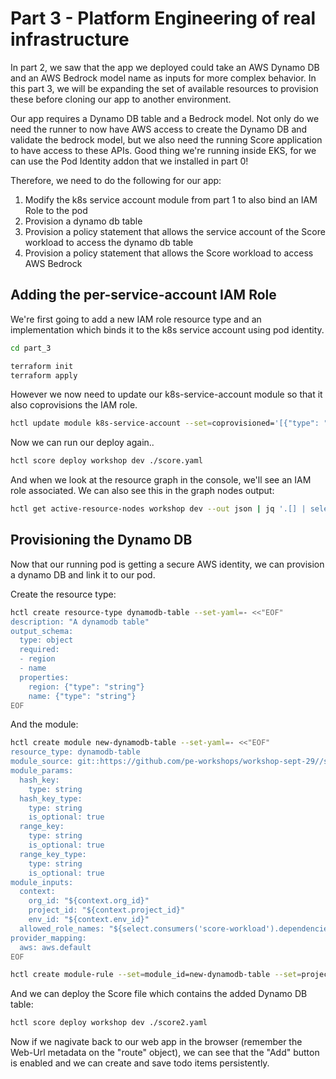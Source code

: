# Part 3 - Platform Engineering of real infrastructure

In part 2, we saw that the app we deployed could take an AWS Dynamo DB and an AWS Bedrock model name as inputs for more complex behavior. In this part 3, we will be expanding the set of available resources to provision these before cloning our app to another environment.

Our app requires a Dynamo DB table and a Bedrock model. Not only do we need the runner to now have AWS access to create the Dynamo DB and validate the bedrock model, but we also need the running Score application to have access to these APIs. Good thing we're running inside EKS, for we can use the Pod Identity addon that we installed in part 0!

Therefore, we need to do the following for our app:

1. Modify the k8s service account module from part 1 to also bind an IAM Role to the pod
2. Provision a dynamo db table
3. Provision a policy statement that allows the service account of the Score workload to access the dynamo db table
4. Provision a policy statement that allows the Score workload to access AWS Bedrock

## Adding the per-service-account IAM Role

We're first going to add a new IAM role resource type and an implementation which binds it to the k8s service account using pod identity.

```sh
cd part_3

terraform init
terraform apply
```

However we now need to update our k8s-service-account module so that it also coprovisions the IAM role.

```sh
hctl update module k8s-service-account --set=coprovisioned='[{"type": "aws-iam-role", "is_dependent_on_current": true}]'
```

Now we can run our deploy again..

```sh
hctl score deploy workshop dev ./score.yaml
```

And when we look at the resource graph in the console, we'll see an IAM role associated. We can also see this in the graph nodes output:

```sh
hctl get active-resource-nodes workshop dev --out json | jq '.[] | select(.resource_type == "aws-iam-role")'
```

## Provisioning the Dynamo DB

Now that our running pod is getting a secure AWS identity, we can provision a dynamo DB and link it to our pod.

Create the resource type:

```sh
hctl create resource-type dynamodb-table --set-yaml=- <<"EOF"
description: "A dynamodb table"
output_schema:
  type: object
  required:
  - region
  - name
  properties:
    region: {"type": "string"}
    name: {"type": "string"}
EOF
```

And the module:

```sh
hctl create module new-dynamodb-table --set-yaml=- <<"EOF"
resource_type: dynamodb-table
module_source: git::https://github.com/pe-workshops/workshop-sept-29//shared/modules/dynamodb_table/new
module_params:
  hash_key:
    type: string
  hash_key_type:
    type: string
    is_optional: true
  range_key:
    type: string
    is_optional: true
  range_key_type:
    type: string
    is_optional: true
module_inputs:
  context:
    org_id: "${context.org_id}"
    project_id: "${context.project_id}"
    env_id: "${context.env_id}"
  allowed_role_names: "${select.consumers('score-workload').dependencies('k8s-service-account').consumers('aws-iam-role').outputs.name}"
provider_mapping:
  aws: aws.default
EOF
```

```sh
hctl create module-rule --set=module_id=new-dynamodb-table --set=project_id=workshop
```

And we can deploy the Score file which contains the added Dynamo DB table:

```sh
hctl score deploy workshop dev ./score2.yaml
```

Now if we nagivate back to our web app in the browser (remember the Web-Url metadata on the "route" object), we can see that the "Add" button is enabled and we can create and save todo items persistently.
